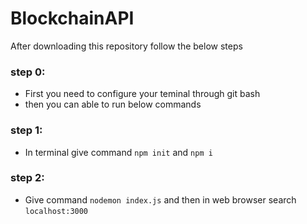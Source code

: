 # BlockchainAPI

After downloading this repository
follow the below steps

### step 0:
* First you need to configure your teminal through git bash
* then you can able to run below commands

### step 1:
* In terminal give command `npm init` and `npm i`

### step 2:
* Give command `nodemon index.js` 
  and then in web browser search `localhost:3000`
